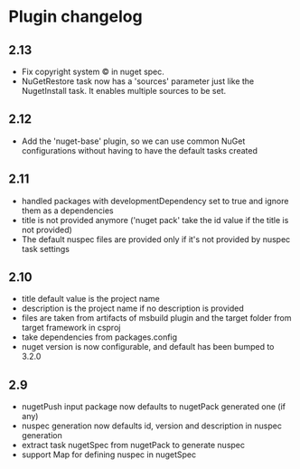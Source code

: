 Plugin changelog
====================

2.13
-------
* Fix copyright system © in nuget spec.
* NuGetRestore task now has a 'sources' parameter just like the NugetInstall task. It enables
multiple sources to be set.

2.12
-------
* Add the 'nuget-base' plugin, so we can use common NuGet configurations without having to have the default tasks created

2.11
-------
* handled packages with developmentDependency set to true and ignore them as a dependencies
* title is not provided anymore ('nuget pack' take the id value if the title is not provided)
* The default nuspec files are provided only if it's not provided by nuspec task settings

2.10
-------

* title default value is the project name
* description is the project name if no description is provided
* files are taken from artifacts of msbuild plugin and the target
folder from target framework in csproj
* take dependencies from packages.config
* nuget version is now configurable, and default has been bumped to 3.2.0

2.9
-------

* nugetPush input package now defaults to nugetPack generated one (if any)
* nuspec generation now defaults id, version and description in nuspec generation
* extract task nugetSpec from nugetPack to generate nuspec
* support Map for defining nuspec in nugetSpec
